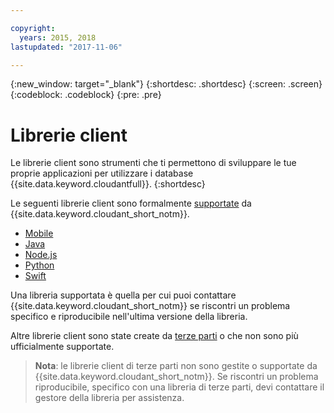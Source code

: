 ```yaml
---

copyright:
  years: 2015, 2018
lastupdated: "2017-11-06"

---
```


{:new_window: target="_blank"}
{:shortdesc: .shortdesc}
{:screen: .screen}
{:codeblock: .codeblock}
{:pre: .pre}

# Librerie client

Le librerie client sono strumenti che ti permettono di sviluppare le tue proprie applicazioni
per utilizzare i database {{site.data.keyword.cloudantfull}}.
{:shortdesc}

Le seguenti librerie client sono formalmente [supportate](supported.html) da {{site.data.keyword.cloudant_short_notm}}.

-	[Mobile](supported.html#mobile)
-	[Java](supported.html#java)
-	[Node.js](supported.html#node-js)
-	[Python](supported.html#python)
-	[Swift](supported.html#swift)

Una libreria supportata è quella per cui puoi contattare {{site.data.keyword.cloudant_short_notm}} se riscontri un problema
specifico e riproducibile nell'ultima versione della libreria.

Altre librerie client sono state create da
[terze parti](thirdparty.html#third-party-client-libraries) o che non sono più ufficialmente supportate.

>   **Nota**: le librerie client di terze parti non sono gestite o supportate da {{site.data.keyword.cloudant_short_notm}}.
    Se riscontri un problema riproducibile, specifico con una libreria di terze parti,
   devi contattare il gestore della libreria per
   assistenza.
